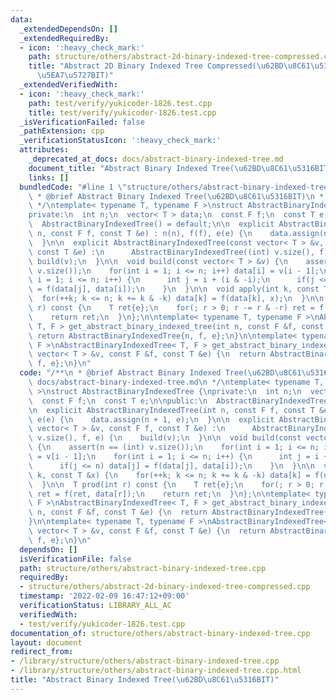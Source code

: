 ```yaml
---
data:
  _extendedDependsOn: []
  _extendedRequiredBy:
  - icon: ':heavy_check_mark:'
    path: structure/others/abstract-2d-binary-indexed-tree-compressed.cpp
    title: "Abstract 2D Binary Indexed Tree Compressed(\u62BD\u8C61\u53162\u6B21\u5143\
      \u5EA7\u5727BIT)"
  _extendedVerifiedWith:
  - icon: ':heavy_check_mark:'
    path: test/verify/yukicoder-1826.test.cpp
    title: test/verify/yukicoder-1826.test.cpp
  _isVerificationFailed: false
  _pathExtension: cpp
  _verificationStatusIcon: ':heavy_check_mark:'
  attributes:
    _deprecated_at_docs: docs/abstract-binary-indexed-tree.md
    document_title: "Abstract Binary Indexed Tree(\u62BD\u8C61\u5316BIT)"
    links: []
  bundledCode: "#line 1 \"structure/others/abstract-binary-indexed-tree.cpp\"\n/**\n\
    \ * @brief Abstract Binary Indexed Tree(\u62BD\u8C61\u5316BIT)\n * @docs docs/abstract-binary-indexed-tree.md\n\
    \ */\ntemplate< typename T, typename F >\nstruct AbstractBinaryIndexedTree {\n\
    private:\n  int n;\n  vector< T > data;\n  const F f;\n  const T e;\n\npublic:\n\
    \  AbstractBinaryIndexedTree() = default;\n\n  explicit AbstractBinaryIndexedTree(int\
    \ n, const F f, const T &e) : n(n), f(f), e(e) {\n    data.assign(n + 1, e);\n\
    \  }\n\n  explicit AbstractBinaryIndexedTree(const vector< T > &v, const F f,\
    \ const T &e) :\n      AbstractBinaryIndexedTree((int) v.size(), f, e) {\n   \
    \ build(v);\n  }\n\n  void build(const vector< T > &v) {\n    assert(n == (int)\
    \ v.size());\n    for(int i = 1; i <= n; i++) data[i] = v[i - 1];\n    for(int\
    \ i = 1; i <= n; i++) {\n      int j = i + (i & -i);\n      if(j <= n) data[j]\
    \ = f(data[j], data[i]);\n    }\n  }\n\n  void apply(int k, const T &x) {\n  \
    \  for(++k; k <= n; k += k & -k) data[k] = f(data[k], x);\n  }\n\n  T prod(int\
    \ r) const {\n    T ret{e};\n    for(; r > 0; r -= r & -r) ret = f(ret, data[r]);\n\
    \    return ret;\n  }\n};\n\ntemplate< typename T, typename F >\nAbstractBinaryIndexedTree<\
    \ T, F > get_abstract_binary_indexed_tree(int n, const F &f, const T &e) {\n \
    \ return AbstractBinaryIndexedTree{n, f, e};\n}\n\ntemplate< typename T, typename\
    \ F >\nAbstractBinaryIndexedTree< T, F > get_abstract_binary_indexed_tree(const\
    \ vector< T > &v, const F &f, const T &e) {\n  return AbstractBinaryIndexedTree{v,\
    \ f, e};\n}\n"
  code: "/**\n * @brief Abstract Binary Indexed Tree(\u62BD\u8C61\u5316BIT)\n * @docs\
    \ docs/abstract-binary-indexed-tree.md\n */\ntemplate< typename T, typename F\
    \ >\nstruct AbstractBinaryIndexedTree {\nprivate:\n  int n;\n  vector< T > data;\n\
    \  const F f;\n  const T e;\n\npublic:\n  AbstractBinaryIndexedTree() = default;\n\
    \n  explicit AbstractBinaryIndexedTree(int n, const F f, const T &e) : n(n), f(f),\
    \ e(e) {\n    data.assign(n + 1, e);\n  }\n\n  explicit AbstractBinaryIndexedTree(const\
    \ vector< T > &v, const F f, const T &e) :\n      AbstractBinaryIndexedTree((int)\
    \ v.size(), f, e) {\n    build(v);\n  }\n\n  void build(const vector< T > &v)\
    \ {\n    assert(n == (int) v.size());\n    for(int i = 1; i <= n; i++) data[i]\
    \ = v[i - 1];\n    for(int i = 1; i <= n; i++) {\n      int j = i + (i & -i);\n\
    \      if(j <= n) data[j] = f(data[j], data[i]);\n    }\n  }\n\n  void apply(int\
    \ k, const T &x) {\n    for(++k; k <= n; k += k & -k) data[k] = f(data[k], x);\n\
    \  }\n\n  T prod(int r) const {\n    T ret{e};\n    for(; r > 0; r -= r & -r)\
    \ ret = f(ret, data[r]);\n    return ret;\n  }\n};\n\ntemplate< typename T, typename\
    \ F >\nAbstractBinaryIndexedTree< T, F > get_abstract_binary_indexed_tree(int\
    \ n, const F &f, const T &e) {\n  return AbstractBinaryIndexedTree{n, f, e};\n\
    }\n\ntemplate< typename T, typename F >\nAbstractBinaryIndexedTree< T, F > get_abstract_binary_indexed_tree(const\
    \ vector< T > &v, const F &f, const T &e) {\n  return AbstractBinaryIndexedTree{v,\
    \ f, e};\n}\n"
  dependsOn: []
  isVerificationFile: false
  path: structure/others/abstract-binary-indexed-tree.cpp
  requiredBy:
  - structure/others/abstract-2d-binary-indexed-tree-compressed.cpp
  timestamp: '2022-02-09 16:47:12+09:00'
  verificationStatus: LIBRARY_ALL_AC
  verifiedWith:
  - test/verify/yukicoder-1826.test.cpp
documentation_of: structure/others/abstract-binary-indexed-tree.cpp
layout: document
redirect_from:
- /library/structure/others/abstract-binary-indexed-tree.cpp
- /library/structure/others/abstract-binary-indexed-tree.cpp.html
title: "Abstract Binary Indexed Tree(\u62BD\u8C61\u5316BIT)"
---
```


